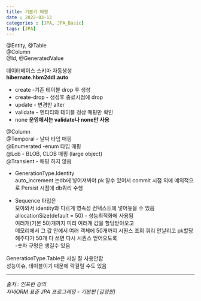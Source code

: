 ```yaml
---
title: 기본키 매핑
date : 2022-03-13
categories : [JPA, JPA_Basic]
tags: [JPA]
---
```

@Entity, @Table<br>
@Column<br>
@Id, @GeneratedValue<br>

데이터베이스 스키마 자동생성<br>
**hibernate.hbm2ddl.auto**
<property name=“hibernate.hbm2ddl.auto” value=“create” />
* create -기존 테이블 drop 후 생성
* create-drop - 생성후 종료시점에 drop
* update - 변경만 alter
* validate - 엔티티와 테이블 정상 매핑만 확인
* none
  **운영에서는 validate나 none만 사용**


@Column<br>
@Temporal  - 날짜 타입 매핑<br>
@Enumerated  -enum 타입 매핑<br>
@Lob - BLOB, CLOB 매핑 (large object)<br>
@Transient - 매핑 하지 않음<br>

* GenerationType.Identity<br>
  auto_increment 는db에 넣어져봐야 pk 알수 있어서 commit 시점 외에 예외적으로
  Persist 시점에 db쿼리 수행

* Sequence 타입은<br>
  모아와서 identity와 다르게 영속성 컨택스트에 넣어놓을 수 있음<br>
  allocationSize(default = 50) - 성능최적화에 사용됨<br>
  여러개(기본 50)개까지 미리 여러개 값을 할당받아오고<br>
  메모리에서 그 값 안에서 여러 객체에 50개까지 시퀀스 조회 쿼리 안날리고 pk할당해주다가 50개 다 쓰면 다시 시퀀스 얻어오도록<br>
  -숫자 구멍은 생길수 있음

GenerationType.Table은 사실 잘 사용안함<br>
성능이슈, 테이블이기 때문에 락걸릴 수도 있음


*** 
_출처 : 인프런 강의 <br>_
*자바ORM 표준 JPA 프로그래밍 - 기본편 [김영한]*